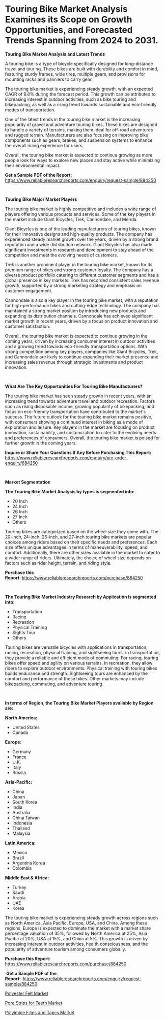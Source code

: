 <p><h1>Touring Bike Market Analysis Examines its Scope on Growth Opportunities, and Forecasted Trends Spanning from 2024 to 2031.</h1></p><p><strong>Touring Bike Market Analysis and Latest Trends</strong></p>
<p><p>A touring bike is a type of bicycle specifically designed for long-distance travel and touring. These bikes are built with durability and comfort in mind, featuring sturdy frames, wide tires, multiple gears, and provisions for mounting racks and panniers to carry gear.</p><p>The touring bike market is experiencing steady growth, with an expected CAGR of 9.8% during the forecast period. This growth can be attributed to increasing interest in outdoor activities, such as bike touring and bikepacking, as well as a rising trend towards sustainable and eco-friendly modes of transportation.</p><p>One of the latest trends in the touring bike market is the increasing popularity of gravel and adventure touring bikes. These bikes are designed to handle a variety of terrains, making them ideal for off-road adventures and rugged terrain. Manufacturers are also focusing on improving bike components such as gears, brakes, and suspension systems to enhance the overall riding experience for users.</p><p>Overall, the touring bike market is expected to continue growing as more people look for ways to explore new places and stay active while minimizing their environmental impact.</p></p>
<p><strong>Get a Sample PDF of the Report:&nbsp;</strong> <a href="https://www.reliableresearchreports.com/enquiry/request-sample/884250">https://www.reliableresearchreports.com/enquiry/request-sample/884250</a></p>
<p>&nbsp;</p>
<p><strong>Touring Bike Major Market Players</strong></p>
<p><p>The touring bike market is highly competitive and includes a wide range of players offering various products and services. Some of the key players in the market include Giant Bicycles, Trek, Cannondale, and Merida. </p><p>Giant Bicycles is one of the leading manufacturers of touring bikes, known for their innovative designs and high-quality products. The company has experienced steady market growth over the years, driven by a strong brand reputation and a wide distribution network. Giant Bicycles has also made significant investments in research and development to stay ahead of the competition and meet the evolving needs of customers. </p><p>Trek is another prominent player in the touring bike market, known for its premium range of bikes and strong customer loyalty. The company has a diverse product portfolio catering to different customer segments and has a global presence in key markets. Trek has recorded consistent sales revenue growth, supported by a strong marketing strategy and emphasis on customer engagement. </p><p>Cannondale is also a key player in the touring bike market, with a reputation for high-performance bikes and cutting-edge technology. The company has maintained a strong market position by introducing new products and expanding its distribution channels. Cannondale has achieved significant market growth in recent years, driven by a focus on product innovation and customer satisfaction. </p><p>Overall, the touring bike market is expected to continue growing in the coming years, driven by increasing consumer interest in outdoor activities and a growing trend towards eco-friendly transportation options. With strong competition among key players, companies like Giant Bicycles, Trek, and Cannondale are likely to continue expanding their market presence and increasing sales revenue through strategic investments and product innovation.</p></p>
<p>&nbsp;</p>
<p><strong>What Are The Key Opportunities For Touring Bike Manufacturers?</strong></p>
<p><p>The touring bike market has seen steady growth in recent years, with an increasing trend towards adventure travel and outdoor recreation. Factors such as rising disposable income, growing popularity of bikepacking, and focus on eco-friendly transportation have contributed to the market's success. The future outlook for the touring bike market remains positive, with consumers showing a continued interest in biking as a mode of exploration and leisure. Key players in the market are focusing on product innovation, sustainability, and customization to cater to the evolving needs and preferences of consumers. Overall, the touring bike market is poised for further growth in the coming years.</p></p>
<p><strong>Inquire or Share Your Questions If Any Before Purchasing This Report:</strong> <a href="https://www.reliableresearchreports.com/enquiry/pre-order-enquiry/884250">https://www.reliableresearchreports.com/enquiry/pre-order-enquiry/884250</a></p>
<p>&nbsp;</p>
<p><strong>Market Segmentation</strong></p>
<p><strong>The Touring Bike Market Analysis by types is segmented into:</strong></p>
<p><ul><li>20 Inch</li><li>24 Inch</li><li>26 Inch</li><li>27 Inch</li><li>Others</li></ul></p>
<p><p>Touring bikes are categorized based on the wheel size they come with. The 20-inch, 24-inch, 26-inch, and 27-inch touring bike markets are popular choices among riders based on their specific needs and preferences. Each size offers unique advantages in terms of maneuverability, speed, and comfort. Additionally, there are other sizes available in the market to cater to a wider range of riders. Ultimately, the choice of wheel size depends on factors such as rider height, terrain, and riding style.</p></p>
<p><strong>Purchase this Report:&nbsp;</strong><a href="https://www.reliableresearchreports.com/purchase/884250">https://www.reliableresearchreports.com/purchase/884250</a></p>
<p>&nbsp;</p>
<p><strong>The Touring Bike Market Industry Research by Application is segmented into:</strong></p>
<p><ul><li>Transportation</li><li>Racing</li><li>Recreation</li><li>Physical Training</li><li>Sights Tour</li><li>Others</li></ul></p>
<p><p>Touring bikes are versatile bicycles with applications in transportation, racing, recreation, physical training, and sightseeing tours. In transportation, they provide a reliable and efficient mode of commuting. For racing, touring bikes offer speed and agility on various terrains. In recreation, they allow riders to explore outdoor environments. Physical training with touring bikes builds endurance and strength. Sightseeing tours are enhanced by the comfort and performance of these bikes. Other markets may include bikepacking, commuting, and adventure touring.</p></p>
<p>&nbsp;</p>
<p><strong>In terms of Region, the Touring Bike Market Players available by Region are:</strong></p>
<p>
    <p> <strong> North America: </strong>
        <ul>
            <li>United States</li>
            <li>Canada</li>
        </ul>
        </p> 
    <p> <strong> Europe: </strong>
        <ul>
            <li>Germany</li>
            <li>France</li>
            <li>U.K.</li>
            <li>Italy</li>
            <li>Russia</li>
        </ul>
        </p> 
    <p> <strong> Asia-Pacific: </strong>
        <ul>
            <li>China</li>
            <li>Japan</li>
            <li>South Korea</li>
            <li>India</li>
            <li>Australia</li>
            <li>China Taiwan</li>
            <li>Indonesia</li>
            <li>Thailand</li>
            <li>Malaysia</li>
        </ul>
        </p> 
    <p> <strong> Latin America: </strong>
        <ul>
            <li>Mexico</li>
            <li>Brazil</li>
            <li>Argentina Korea</li>
            <li>Colombia</li>
        </ul>
        </p> 
    <p> <strong> Middle East & Africa: </strong>
        <ul>
            <li>Turkey</li>
            <li>Saudi</li>
            <li>Arabia</li>
            <li>UAE</li>
            <li>Korea</li>
        </ul>
    </p>
    </p>
<p><p>The touring bike market is experiencing steady growth across regions such as North America, Asia Pacific, Europe, USA, and China. Among these regions, Europe is expected to dominate the market with a market share percentage valuation of 35%, followed by North America at 25%, Asia Pacific at 20%, USA at 15%, and China at 5%. This growth is driven by increasing interest in outdoor activities, health consciousness, and the popularity of adventure tourism among consumers globally.</p></p>
<p><strong>Purchase this Report: </strong><a href="https://www.reliableresearchreports.com/purchase/884250">https://www.reliableresearchreports.com/purchase/884250</a></p>
<p>&nbsp;<strong>Get a Sample PDF of the Report:&nbsp;&nbsp;</strong><a href="https://www.reliableresearchreports.com/enquiry/request-sample/884250">https://www.reliableresearchreports.com/enquiry/request-sample/884250</a></p>
<p><strong></strong></p>
<p><p><a href="https://view.publitas.com/reportprime-1/polyester-felt-market-size-growth-and-forecast-from-2023-2030/">Polyester Felt Market</a></p><p><a href="https://view.publitas.com/reportprime-1/decoding-the-pore-strips-for-teeth-market-a-deep-dive-into-the-latest-market-trends-market-segmentation-and-competitive-analysis/">Pore Strips for Teeth Market</a></p><p><a href="https://view.publitas.com/reportprime-1/decoding-the-polyimide-films-and-tapes-market-a-deep-dive-into-the-latest-market-trends-market-segmentation-and-competitive-analysis/">Polyimide Films and Tapes Market</a></p></p>